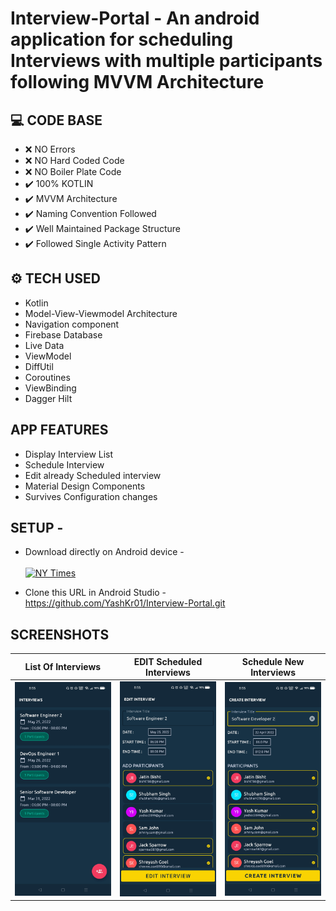 # Interview-Portal - An android application for scheduling Interviews with multiple participants following MVVM Architecture

## :computer: CODE BASE

- :x: NO Errors
- :x: NO Hard Coded Code
- :x: NO Boiler Plate Code
- :heavy_check_mark: 100% KOTLIN
- :heavy_check_mark: MVVM Architecture 
- :heavy_check_mark: Naming Convention Followed
- :heavy_check_mark: Well Maintained Package Structure
- :heavy_check_mark: Followed Single Activity Pattern

## ⚙ TECH USED
- Kotlin
- Model-View-Viewmodel Architecture
- Navigation component
- Firebase Database
- Live Data
- ViewModel
- DiffUtil
- Coroutines
- ViewBinding
- Dagger Hilt

## APP FEATURES
- Display Interview List
- Schedule Interview
- Edit already Scheduled interview
- Material Design Components
- Survives Configuration changes

## SETUP - 
- Download directly on Android device - <br/> <br/>
[![NY Times](https://img.shields.io/badge/Interview_Portal🌈-APK-black.svg?style=for-the-badge&logo=android)](https://github.com/YashKr01/Interview-Portal/releases/download/improvements/app-debug.apk)

- Clone this URL in Android Studio - https://github.com/YashKr01/Interview-Portal.git

## SCREENSHOTS


 | List Of Interviews | EDIT Scheduled Interviews | Schedule New Interviews |
 --------------|------------|-------------|
 | ![](Images/img2.jpg) | ![](Images/img1.jpg)  | ![](Images/img3.jpg) |

